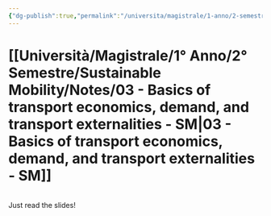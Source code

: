 ```yaml
---
{"dg-publish":true,"permalink":"/universita/magistrale/1-anno/2-semestre/sustainable-mobility/notes/03-basics-of-transport-economics-demand-and-transport-externalities-sm/","tags":["UNI"]}
---
```


# [[Università/Magistrale/1° Anno/2° Semestre/Sustainable Mobility/Notes/03 - Basics of transport economics, demand, and transport externalities - SM\|03 - Basics of transport economics, demand, and transport externalities - SM]]

```table-of-contents
```

Just read the slides!